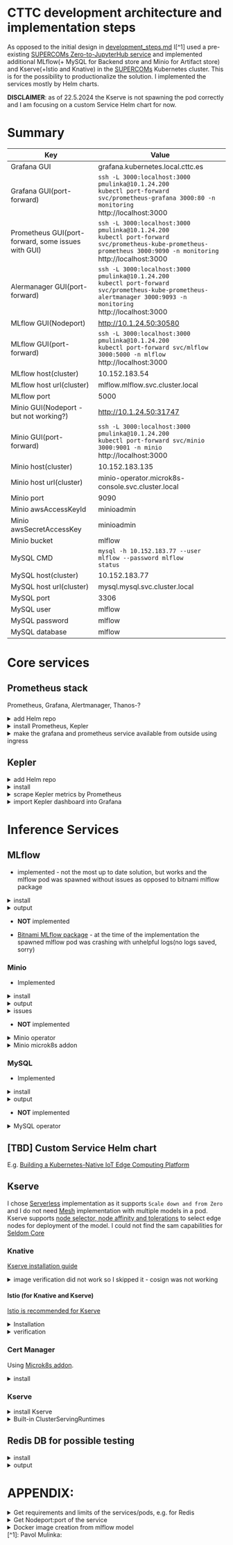 # CTTC development architecture and implementation steps

As opposed to the initial design in [development_steps.md](development_steps.md) I[^1] used a pre-existing [SUPERCOMs Zero-to-JupyterHub service](https://supercom.cttc.es/index.php/supercom-solutions/distributed-computational-environment) and implemented additional MLflow(+ MySQL for Backend store and Minio for Artifact store) and Kserve(+Istio and Knative) in the [SUPERCOMs](https://supercom.cttc.es/index.php) Kubernetes cluster. This is for the possibility to productionalize the solution.
I implemented the services mostly by Helm charts.

**DISCLAIMER**: as of 22.5.2024 the Kserve is not spawning the pod correctly and I am focusing on a custom Service Helm chart for now.

# Summary

| Key      | Value |
| ----------- | ----------- 
| Grafana GUI | grafana.kubernetes.local.cttc.es | 
| Grafana GUI(port-forward) | `ssh -L 3000:localhost:3000 pmulinka@10.1.24.200`<br>`kubectl port-forward svc/prometheus-grafana 3000:80 -n monitoring`<br>http://localhost:3000  |
| Prometheus GUI(port-forward, some issues with GUI) | `ssh -L 3000:localhost:3000 pmulinka@10.1.24.200`<br>`kubectl port-forward svc/prometheus-kube-prometheus-prometheus 3000:9090 -n monitoring`<br>http://localhost:3000  |
| Alermanager GUI(port-forward) | `ssh -L 3000:localhost:3000 pmulinka@10.1.24.200`<br>`kubectl port-forward svc/prometheus-kube-prometheus-alertmanager 3000:9093 -n monitoring`<br>http://localhost:3000  |
| MLflow GUI(Nodeport) | http://10.1.24.50:30580 |
| MLflow GUI(port-forward) | `ssh -L 3000:localhost:3000 pmulinka@10.1.24.200`<br>`kubectl port-forward svc/mlflow 3000:5000 -n mlflow`<br>http://localhost:3000  |
| MLflow host(cluster) | 10.152.183.54 |
| MLflow host url(cluster) | mlflow.mlflow.svc.cluster.local |
| MLflow port | 5000 |
| Minio GUI(Nodeport - but not working?) | http://10.1.24.50:31747  |
| Minio GUI(port-forward) | `ssh -L 3000:localhost:3000 pmulinka@10.1.24.200`<br>`kubectl port-forward svc/minio 3000:9001 -n minio`<br>http://localhost:3000  |
| Minio host(cluster) | 10.152.183.135 |
| Minio host url(cluster) | minio-operator.microk8s-console.svc.cluster.local |
| Minio port | 9090 |
| Minio awsAccessKeyId | minioadmin |
| Minio awsSecretAccessKey | minioadmin |
| Minio bucket | mlflow |
| MySQL CMD | `mysql -h 10.152.183.77 --user mlflow --password mlflow`<br>`status` |
| MySQL host(cluster) | 10.152.183.77 |
| MySQL host url(cluster) | mysql.mysql.svc.cluster.local |
| MySQL port | 3306 |
| MySQL user | mlflow |
| MySQL password | mlflow |
| MySQL database | mlflow |

# Core services

## Prometheus stack
Prometheus, Grafana, Alertmanager, Thanos-?

<details><summary>add Helm repo</summary>

```
helm repo add prometheus-community https://prometheus-community.github.io/helm-charts
helm repo update
```
</details>
<details><summary>install Prometheus, Kepler</summary>

[prometheus-stack](https://github.com/prometheus-community/helm-charts/blob/main/charts/kube-prometheus-stack/README.md) with defined values
```
helm install prometheus-stack prometheus-community/kube-prometheus-stack --namespace prometheus-stack --create-namespace -f configs/prometheus_stack.yaml
```
</details>
<details><summary>make the grafana and prometheus service available from outside using ingress</summary>

```
kubectl apply -f configs/ingress_prometheus_stack.yaml
```
</details>


## Kepler

<details><summary>add Helm repo</summary>

```
helm repo add kepler https://sustainable-computing-io.github.io/kepler-helm-chart
helm repo update
```
</details>
<details><summary>install</summary>

[kepler](https://sustainable-computing.io/installation/kepler-helm/) - default confguration
```
helm install kepler kepler/kepler --namespace kepler --create-namespace
```
</details>
<details><summary>scrape Kepler metrics by Prometheus</summary>

```
kubectl apply -f configs/prometheus_kepler_service_monitor.yaml
```
</details>

<details><summary>import Kepler dashboard into Grafana</summary>

[Kepler dashboard](/configs/Kepler_Exporter_dashboard.json) dashboard
</details>

# Inference Services
## MLflow

* implemented - not the most up to date solution, but works and the mlflow pod was spawned without issues as opposed to bitnami mlflow package

<details><summary>install</summary>

```
helm install mlflow community-charts/mlflow \
  --set service.type=NodePort \
  --set backendStore.databaseMigration=true \
  --set backendStore.mysql.enabled=true \
  --set backendStore.mysql.host=mysql.mysql.svc.cluster.local \
  --set backendStore.mysql.port=3306 \
  --set backendStore.mysql.database=mlflow \
  --set backendStore.mysql.user=mlflow \
  --set backendStore.mysql.password=mlflow \
  --set artifactRoot.s3.enabled=true \
  --set artifactRoot.s3.bucket=mlflow \
  --set artifactRoot.s3.awsAccessKeyId=minioadmin \
  --set artifactRoot.s3.awsSecretAccessKey=minioadmin \
  --set extraEnvVars.MLFLOW_S3_ENDPOINT_URL=http://10.152.183.156:9000 \
  --set serviceMonitor.enabled=true \
  --namespace mlflow --create-namespace
```

</details>

<details><summary>output</summary>

```
Release "mlflow" has been upgraded. Happy Helming!
NAME: mlflow
LAST DEPLOYED: Thu May 16 15:24:32 2024
NAMESPACE: mlflow
STATUS: deployed
REVISION: 3
TEST SUITE: None
NOTES:
1. Get the application URL by running these commands:
  export NODE_PORT=$(kubectl get --namespace mlflow -o jsonpath="{.spec.ports[0].nodePort}" services mlflow)
  export NODE_IP=$(kubectl get nodes --namespace mlflow -o jsonpath="{.items[0].status.addresses[0].address}")
  echo http://$NODE_IP:$NODE_PORT
```
</details>

* **NOT** implemented

* [Bitnami MLflow package](https://github.com/bitnami/charts/tree/main/bitnami/mlflow/) - at the time of the implementation the spawned mlflow pod was crashing with unhelpful logs(no logs saved, sorry)


### Minio

* Implemented

<details><summary>install</summary>

```
helm install minio oci://registry-1.docker.io/bitnamicharts/minio \
  --set service.type=NodePort \
  --set auth.rootUser=minioadmin \
  --set auth.rootPassword=minioadmin \
  --namespace minio --create-namespace
```
</details>

<details><summary>output</summary>

```
Pulled: registry-1.docker.io/bitnamicharts/minio:14.4.2
Digest: sha256:cee339fbfbb55ff08aa1a9e3abdc01fa9fb90094a49709873fe8ee3e3efb352c
NAME: minio
LAST DEPLOYED: Wed May 15 15:40:15 2024
NAMESPACE: minio
STATUS: deployed
REVISION: 1
TEST SUITE: None
NOTES:
CHART NAME: minio
CHART VERSION: 14.4.2
APP VERSION: 2024.5.10

** Please be patient while the chart is being deployed **

MinIO&reg; can be accessed via port  on the following DNS name from within your cluster:

   minio.minio.svc.cluster.local

To get your credentials run:

   export ROOT_USER=$(kubectl get secret --namespace minio minio -o jsonpath="{.data.root-user}" | base64 -d)
   export ROOT_PASSWORD=$(kubectl get secret --namespace minio minio -o jsonpath="{.data.root-password}" | base64 -d)

To connect to your MinIO&reg; server using a client:

- Run a MinIO&reg; Client pod and append the desired command (e.g. 'admin info'):

   kubectl run --namespace minio minio-client \
     --rm --tty -i --restart='Never' \
     --env MINIO_SERVER_ROOT_USER=$ROOT_USER \
     --env MINIO_SERVER_ROOT_PASSWORD=$ROOT_PASSWORD \
     --env MINIO_SERVER_HOST=minio \
     --image docker.io/bitnami/minio-client:2024.5.9-debian-12-r2 -- admin info minio

To access the MinIO&reg; web UI:

- Get the MinIO&reg; URL:

   export NODE_PORT=$(kubectl get --namespace minio -o jsonpath="{.spec.ports[0].nodePort}" services minio)
   export NODE_IP=$(kubectl get nodes --namespace minio -o jsonpath="{.items[0].status.addresses[0].address}")
   echo "MinIO&reg; web URL: http://$NODE_IP:$NODE_PORT/minio"

WARNING: There are "resources" sections in the chart not set. Using "resourcesPreset" is not recommended for production. For production installations, please set the following values according to your workload needs:
  - resources
+info https://kubernetes.io/docs/concepts/configuration/manage-resources-containers/
```
</details>

<details><summary>issues</summary>
<details><summary>Kserve inference service issues</summary>
Issues saying that Kserve could not locate credentials:

```
botocore.exceptions.NoCredentialsError: Unable to locate credentials
```

, I tried to remove them, but this did not help:
```
helm upgrade minio oci://registry-1.docker.io/bitnamicharts/minio \
  --set service.type=NodePort \
  --set auth.rootUser=admin \
  --set auth.rootPassword="" \
  --namespace minio
```
</details>
</details>

* **NOT** implemented

<details><summary>Minio operator</summary>

[The operator](https://min.io/docs/minio/kubernetes/upstream/operations/install-deploy-manage/deploy-operator-helm.html) is for more complex deployments.

```
helm repo add minio-operator https://operator.min.io
helm install   --namespace minio-operator   --create-namespace   operator minio-operator/operator
```
</details>

<details><summary>Minio microk8s addon</summary>
    
* [Minio microk8s addon](https://microk8s.io/docs/addon-minio)
install:

```
sudo microk8s enable minio -c 30Gi -s nfs
Infer repository core for addon minio
Infer repository core for addon dns
Addon core/dns is already enabled
Infer repository core for addon hostpath-storage
Addon core/hostpath-storage is already enabled
Download kubectl-minio
  % Total    % Received % Xferd  Average Speed   Time    Time     Time  Current
                                 Dload  Upload   Total   Spent    Left  Speed
  0     0    0     0    0     0      0      0 --:--:-- --:--:-- --:--:--     0
100 36.8M  100 36.8M    0     0  13.8M      0  0:00:02  0:00:02 --:--:-- 18.1M
Initialize minio operator
Warning: resource namespaces/minio-operator is missing the kubectl.kubernetes.io/last-applied-configuration annotation which is required by kubectl apply. kubectl apply should only be used on resources created declaratively by either kubectl create --save-config or kubectl apply. The missing annotation will be patched automatically.
namespace/minio-operator configured
serviceaccount/minio-operator created
clusterrole.rbac.authorization.k8s.io/minio-operator-role created
clusterrolebinding.rbac.authorization.k8s.io/minio-operator-binding created
customresourcedefinition.apiextensions.k8s.io/tenants.minio.min.io created
service/operator created
deployment.apps/minio-operator created
serviceaccount/console-sa created
secret/console-sa-secret created
clusterrole.rbac.authorization.k8s.io/console-sa-role created
clusterrolebinding.rbac.authorization.k8s.io/console-sa-binding created
configmap/console-env created
service/console created
deployment.apps/console created
-----------------

To open Operator UI, start a port forward using this command:

kubectl minio proxy -n minio-operator

-----------------
Create default tenant with:

  Name: microk8s
  Capacity: 30Gi
  Servers: 1
  Volumes: 1
  Storage class: nfs
  TLS: no
  Prometheus: no

+ /var/snap/microk8s/common/plugins/kubectl-minio tenant create microk8s --storage-class nfs --capacity 30Gi --servers 1 --volumes 1 --namespace minio-operator --enable-audit-logs=false --disable-tls --enable-prometheus=false
W0513 11:19:46.012386 2934999 warnings.go:70] unknown field "spec.pools[0].volumeClaimTemplate.metadata.creationTimestamp"

Tenant 'microk8s' created in 'minio-operator' Namespace

  Username: 6ZQD4KM2Z4S952HYL73M
  Password: vLDbSJ1C6cXKuGLC2K4V5wigatpCfjiICZY3owKM
  Note: Copy the credentials to a secure location. MinIO will not display these again.

APPLICATION     SERVICE NAME            NAMESPACE       SERVICE TYPE    SERVICE PORT
MinIO           minio                   minio-operator  ClusterIP       80
Console         microk8s-console        minio-operator  ClusterIP       9090

+ set +x
================================
Enabled minio addon.

You can manage minio tenants using the kubectl-minio plugin.

For more details, use
```
    
Minio addon is not working anymore in microk8s - [git issue](https://github.com/minio/console/issues/3318), output in Kubernetes cluster:
```
  Normal   Scheduled  3m4s                default-scheduler  Successfully assigned minio-operator/console-78d567bfc8-gsspn to iesc-gpu
  Normal   Pulling    89s (x4 over 3m4s)  kubelet            Pulling image "minio/console:v0.20.3"
  Warning  Failed     88s (x4 over 3m2s)  kubelet            Failed to pull image "minio/console:v0.20.3": failed to pull and unpack image "docker.io/minio/console:v0.20.3": failed to resolve reference "docker.io/minio/console:v0.20.3": pull access denied, repository does not exist or may require authorization: server message: insufficient_scope: authorization failed
  Warning  Failed     88s (x4 over 3m2s)  kubelet            Error: ErrImagePull
  Warning  Failed     74s (x6 over 3m1s)  kubelet            Error: ImagePullBackOff
  Normal   BackOff    60s (x7 over 3m1s)  kubelet            Back-off pulling image "minio/console:v0.20.3"
```

</details>

### MySQL

* Implemented

<details><summary>install</summary>

```
helm install mysql oci://registry-1.docker.io/bitnamicharts/mysql \
--set auth.database=mlflow \
--set auth.username=mlflow \
--set auth.password=mlflow \
--set auth.rootPassword=root \
--namespace mysql --create-namespace
```
</details>
<details><summary>output</summary>

```
Pulled: registry-1.docker.io/bitnamicharts/mysql:10.2.2
Digest: sha256:61b5d1a6f8ac29662160d30e620ed388d782857e9d895585181a6930c83f1ebf
NAME: mysql
LAST DEPLOYED: Mon May 13 11:54:19 2024
NAMESPACE: mysql
STATUS: deployed
REVISION: 1
TEST SUITE: None
NOTES:
CHART NAME: mysql
CHART VERSION: 10.2.2
APP VERSION: 8.0.37

** Please be patient while the chart is being deployed **

Tip:

  Watch the deployment status using the command: kubectl get pods -w --namespace mysql

Services:

  echo Primary: mysql.mysql.svc.cluster.local:3306

Execute the following to get the administrator credentials:

  echo Username: root
  MYSQL_ROOT_PASSWORD=$(kubectl get secret --namespace mysql mysql -o jsonpath="{.data.mysql-root-password}" | base64 -d)

To connect to your database:

  1. Run a pod that you can use as a client:

      kubectl run mysql-client --rm --tty -i --restart='Never' --image  docker.io/bitnami/mysql:8.0.37-debian-12-r0 --namespace mysql --env MYSQL_ROOT_PASSWORD=$MYSQL_ROOT_PASSWORD --command -- bash

  2. To connect to primary service (read/write):

      mysql -h mysql.mysql.svc.cluster.local -uroot -p"$MYSQL_ROOT_PASSWORD"






WARNING: There are "resources" sections in the chart not set. Using "resourcesPreset" is not recommended for production. For production installations, please set the following values according to your workload needs:
  - primary.resources
  - secondary.resources
+info https://kubernetes.io/docs/concepts/configuration/manage-resources-containers/
```
</details>

* **NOT** implemented

<details><summary>MySQL operator</summary>

[The operator](https://dev.mysql.com/doc/mysql-operator/en/mysql-operator-installation-helm.html) is for more complex mysql deployments using InnoDB cluster

```
helm repo add MySQL-operator https://mysql.github.io/mysql-operator/
helm install my-mysql-operator mysql-operator/mysql-operator    --namespace mysql-operator --create-namespace
```
</details>

## **[TBD]** Custom Service Helm chart
E.g. [Building a Kubernetes-Native IoT Edge Computing Platform](https://overcast.blog/building-a-kubernetes-native-iot-edge-computing-platform-839ebf7606cd)

## Kserve

I chose [Serverless](https://kserve.github.io/website/master/admin/serverless/serverless/) implementation as it supports `Scale down and from Zero` and I do not need [Mesh](https://kserve.github.io/website/master/admin/modelmesh/) implementation with multiple models in a pod.
Kserve supports [node selector, node affinity and tolerations](https://kserve.github.io/website/0.8/modelserving/nodescheduling/inferenceservicenodescheduling/) to select edge nodes for deployment of the model. I could not find the sam capabilities for [Seldom Core](https://docs.seldon.io/projects/seldon-core/en/latest/index.html)

### Knative
[Kserve installation guide](https://knative.dev/docs/install/yaml-install/serving/install-serving-with-yaml/)

<details><summary>image verification did not work so I skipped it - cosign was not working</summary>

```
sudo apt install golang-go
sudo apt install -y jq
go install github.com/sigstore/cosign/v2/cmd/cosign@latest
```
</details>

#### Istio (for Knative and Kserve)
[Istio is recommended for Kserve](https://kserve.github.io/website/master/admin/serverless/serverless/#2-install-networking-layer)

<details><summary>Installation</summary>

```
pmulinka@saiacheron:~/kubernetes/knative$ kubectl apply -f https://github.com/knative/serving/releases/download/knative-v1.14.0/serving-crds.yaml
customresourcedefinition.apiextensions.k8s.io/certificates.networking.internal.knative.dev created
customresourcedefinition.apiextensions.k8s.io/configurations.serving.knative.dev created
customresourcedefinition.apiextensions.k8s.io/clusterdomainclaims.networking.internal.knative.dev created
customresourcedefinition.apiextensions.k8s.io/domainmappings.serving.knative.dev created
customresourcedefinition.apiextensions.k8s.io/ingresses.networking.internal.knative.dev created
customresourcedefinition.apiextensions.k8s.io/metrics.autoscaling.internal.knative.dev created
customresourcedefinition.apiextensions.k8s.io/podautoscalers.autoscaling.internal.knative.dev created
customresourcedefinition.apiextensions.k8s.io/revisions.serving.knative.dev created
customresourcedefinition.apiextensions.k8s.io/routes.serving.knative.dev created
customresourcedefinition.apiextensions.k8s.io/serverlessservices.networking.internal.knative.dev created
customresourcedefinition.apiextensions.k8s.io/services.serving.knative.dev created
customresourcedefinition.apiextensions.k8s.io/images.caching.internal.knative.dev created
pmulinka@saiacheron:~/kubernetes/knative$ kubectl apply -f https://github.com/knative/serving/releases/download/knative-v1.14.0/serving-core.yaml
namespace/knative-serving created
role.rbac.authorization.k8s.io/knative-serving-activator created
clusterrole.rbac.authorization.k8s.io/knative-serving-activator-cluster created
clusterrole.rbac.authorization.k8s.io/knative-serving-aggregated-addressable-resolver created
clusterrole.rbac.authorization.k8s.io/knative-serving-addressable-resolver created
clusterrole.rbac.authorization.k8s.io/knative-serving-namespaced-admin created
clusterrole.rbac.authorization.k8s.io/knative-serving-namespaced-edit created
clusterrole.rbac.authorization.k8s.io/knative-serving-namespaced-view created
clusterrole.rbac.authorization.k8s.io/knative-serving-core created
clusterrole.rbac.authorization.k8s.io/knative-serving-podspecable-binding created
serviceaccount/controller created
clusterrole.rbac.authorization.k8s.io/knative-serving-admin created
clusterrolebinding.rbac.authorization.k8s.io/knative-serving-controller-admin created
clusterrolebinding.rbac.authorization.k8s.io/knative-serving-controller-addressable-resolver created
serviceaccount/activator created
rolebinding.rbac.authorization.k8s.io/knative-serving-activator created
clusterrolebinding.rbac.authorization.k8s.io/knative-serving-activator-cluster created
customresourcedefinition.apiextensions.k8s.io/images.caching.internal.knative.dev unchanged
certificate.networking.internal.knative.dev/routing-serving-certs created
customresourcedefinition.apiextensions.k8s.io/certificates.networking.internal.knative.dev unchanged
customresourcedefinition.apiextensions.k8s.io/configurations.serving.knative.dev unchanged
customresourcedefinition.apiextensions.k8s.io/clusterdomainclaims.networking.internal.knative.dev unchanged
customresourcedefinition.apiextensions.k8s.io/domainmappings.serving.knative.dev unchanged
customresourcedefinition.apiextensions.k8s.io/ingresses.networking.internal.knative.dev unchanged
customresourcedefinition.apiextensions.k8s.io/metrics.autoscaling.internal.knative.dev unchanged
customresourcedefinition.apiextensions.k8s.io/podautoscalers.autoscaling.internal.knative.dev unchanged
customresourcedefinition.apiextensions.k8s.io/revisions.serving.knative.dev unchanged
customresourcedefinition.apiextensions.k8s.io/routes.serving.knative.dev unchanged
customresourcedefinition.apiextensions.k8s.io/serverlessservices.networking.internal.knative.dev unchanged
customresourcedefinition.apiextensions.k8s.io/services.serving.knative.dev unchanged
image.caching.internal.knative.dev/queue-proxy created
configmap/config-autoscaler created
configmap/config-defaults created
configmap/config-deployment created
configmap/config-domain created
configmap/config-features created
configmap/config-gc created
configmap/config-leader-election created
configmap/config-logging created
configmap/config-network created
configmap/config-observability created
configmap/config-tracing created
horizontalpodautoscaler.autoscaling/activator created
poddisruptionbudget.policy/activator-pdb created
deployment.apps/activator created
service/activator-service created
deployment.apps/autoscaler created
service/autoscaler created
deployment.apps/controller created
service/controller created
horizontalpodautoscaler.autoscaling/webhook created
poddisruptionbudget.policy/webhook-pdb created
deployment.apps/webhook created
service/webhook created
validatingwebhookconfiguration.admissionregistration.k8s.io/config.webhook.serving.knative.dev created
mutatingwebhookconfiguration.admissionregistration.k8s.io/webhook.serving.knative.dev created
validatingwebhookconfiguration.admissionregistration.k8s.io/validation.webhook.serving.knative.dev created
secret/webhook-certs created
pmulinka@saiacheron:~/kubernetes/knative$ kubectl apply -l knative.dev/crd-install=true -f https://github.com/knative/net-istio/releases/download/knative-v1.14.0/istio.yaml
customresourcedefinition.apiextensions.k8s.io/authorizationpolicies.security.istio.io created
customresourcedefinition.apiextensions.k8s.io/destinationrules.networking.istio.io created
customresourcedefinition.apiextensions.k8s.io/envoyfilters.networking.istio.io created
customresourcedefinition.apiextensions.k8s.io/gateways.networking.istio.io created
customresourcedefinition.apiextensions.k8s.io/peerauthentications.security.istio.io created
customresourcedefinition.apiextensions.k8s.io/proxyconfigs.networking.istio.io created
customresourcedefinition.apiextensions.k8s.io/requestauthentications.security.istio.io created
customresourcedefinition.apiextensions.k8s.io/serviceentries.networking.istio.io created
customresourcedefinition.apiextensions.k8s.io/sidecars.networking.istio.io created
customresourcedefinition.apiextensions.k8s.io/telemetries.telemetry.istio.io created
customresourcedefinition.apiextensions.k8s.io/virtualservices.networking.istio.io created
customresourcedefinition.apiextensions.k8s.io/wasmplugins.extensions.istio.io created
customresourcedefinition.apiextensions.k8s.io/workloadentries.networking.istio.io created
customresourcedefinition.apiextensions.k8s.io/workloadgroups.networking.istio.io created
pmulinka@saiacheron:~/kubernetes/knative$ kubectl apply -f https://github.com/knative/net-istio/releases/download/knative-v1.14.0/istio.yaml
namespace/istio-system created
serviceaccount/istio-ingressgateway-service-account created
serviceaccount/istio-reader-service-account created
serviceaccount/istiod created
clusterrole.rbac.authorization.k8s.io/istio-reader-clusterrole-istio-system created
clusterrole.rbac.authorization.k8s.io/istiod-clusterrole-istio-system created
clusterrole.rbac.authorization.k8s.io/istiod-gateway-controller-istio-system created
clusterrolebinding.rbac.authorization.k8s.io/istio-reader-clusterrole-istio-system created
clusterrolebinding.rbac.authorization.k8s.io/istiod-clusterrole-istio-system created
clusterrolebinding.rbac.authorization.k8s.io/istiod-gateway-controller-istio-system created
role.rbac.authorization.k8s.io/istio-ingressgateway-sds created
role.rbac.authorization.k8s.io/istiod created
rolebinding.rbac.authorization.k8s.io/istio-ingressgateway-sds created
rolebinding.rbac.authorization.k8s.io/istiod created
customresourcedefinition.apiextensions.k8s.io/authorizationpolicies.security.istio.io unchanged
customresourcedefinition.apiextensions.k8s.io/destinationrules.networking.istio.io unchanged
customresourcedefinition.apiextensions.k8s.io/envoyfilters.networking.istio.io unchanged
customresourcedefinition.apiextensions.k8s.io/gateways.networking.istio.io unchanged
customresourcedefinition.apiextensions.k8s.io/peerauthentications.security.istio.io unchanged
customresourcedefinition.apiextensions.k8s.io/proxyconfigs.networking.istio.io unchanged
customresourcedefinition.apiextensions.k8s.io/requestauthentications.security.istio.io unchanged
customresourcedefinition.apiextensions.k8s.io/serviceentries.networking.istio.io unchanged
customresourcedefinition.apiextensions.k8s.io/sidecars.networking.istio.io unchanged
customresourcedefinition.apiextensions.k8s.io/telemetries.telemetry.istio.io unchanged
customresourcedefinition.apiextensions.k8s.io/virtualservices.networking.istio.io unchanged
customresourcedefinition.apiextensions.k8s.io/wasmplugins.extensions.istio.io unchanged
customresourcedefinition.apiextensions.k8s.io/workloadentries.networking.istio.io unchanged
customresourcedefinition.apiextensions.k8s.io/workloadgroups.networking.istio.io unchanged
configmap/istio created
configmap/istio-sidecar-injector created
deployment.apps/istio-ingressgateway created
deployment.apps/istiod created
service/istio-ingressgateway created
service/istiod created
horizontalpodautoscaler.autoscaling/istiod created
poddisruptionbudget.policy/istio-ingressgateway created
poddisruptionbudget.policy/istiod created
mutatingwebhookconfiguration.admissionregistration.k8s.io/istio-sidecar-injector created
validatingwebhookconfiguration.admissionregistration.k8s.io/istio-validator-istio-system created
pmulinka@saiacheron:~/kubernetes/knative$
pmulinka@saiacheron:~/kubernetes/knative$ kubectl apply -f https://github.com/knative/net-istio/releases/download/knative-v1.14.0/net-istio.yaml
clusterrole.rbac.authorization.k8s.io/knative-serving-istio created
gateway.networking.istio.io/knative-ingress-gateway created
gateway.networking.istio.io/knative-local-gateway created
service/knative-local-gateway created
configmap/config-istio created
peerauthentication.security.istio.io/webhook created
peerauthentication.security.istio.io/net-istio-webhook created
deployment.apps/net-istio-controller created
deployment.apps/net-istio-webhook created
secret/net-istio-webhook-certs created
service/net-istio-webhook created
mutatingwebhookconfiguration.admissionregistration.k8s.io/webhook.istio.networking.internal.knative.dev created
validatingwebhookconfiguration.admissionregistration.k8s.io/config.webhook.istio.networking.internal.knative.dev created
certificate.networking.internal.knative.dev/routing-serving-certs created
pmulinka@saiacheron:~/kubernetes/knative$
pmulinka@saiacheron:~/kubernetes/knative$ kubectl --namespace istio-system get service istio-ingressgateway
NAME                   TYPE           CLUSTER-IP      EXTERNAL-IP   PORT(S)                                      AGE
istio-ingressgateway   LoadBalancer   10.152.183.36   <pending>     15021:32390/TCP,80:32327/TCP,443:32456/TCP   29s
```
</details>

<details><summary>verification</summary>

```
pmulinka@saiacheron:~/kubernetes/knative$ kubectl get pods -n knative-serving
NAME                                   READY   STATUS    RESTARTS   AGE
activator-55d856fccd-5b9jt             1/1     Running   0          3m27s
autoscaler-5df8b7c68-4fzm7             1/1     Running   0          3m27s
controller-78b7976cc6-h7bz2            1/1     Running   0          3m27s
net-istio-controller-cc877c4dc-xxlrj   1/1     Running   0          119s
net-istio-webhook-69cd4975b8-9kcv6     1/1     Running   0          119s
webhook-7c7b4cd674-kghj9               1/1     Running   0          3m26s
pmulinka@saiacheron:~/kubernetes/knative$ kubectl get svc -n knative-serving
NAME                         TYPE        CLUSTER-IP       EXTERNAL-IP   PORT(S)                                   AGE
activator-service            ClusterIP   10.152.183.59    <none>        9090/TCP,8008/TCP,80/TCP,81/TCP,443/TCP   3m38s
autoscaler                   ClusterIP   10.152.183.75    <none>        9090/TCP,8008/TCP,8080/TCP                3m38s
autoscaler-bucket-00-of-01   ClusterIP   10.152.183.69    <none>        8080/TCP                                  3m30s
controller                   ClusterIP   10.152.183.166   <none>        9090/TCP,8008/TCP                         3m38s
net-istio-webhook            ClusterIP   10.152.183.76    <none>        9090/TCP,8008/TCP,443/TCP                 2m10s
webhook                      ClusterIP   10.152.183.241   <none>        9090/TCP,8008/TCP,443/TCP                 3m37s
```
</details>

### Cert Manager

Using [Microk8s addon](https://microk8s.io/docs/addon-cert-manager).

<details><summary>install</summary>

```
pmulinka@saiacheron:~/kubernetes/knative$ microk8s enable cert-manager
Infer repository core for addon cert-manager
Enable DNS addon
Infer repository core for addon dns
Addon core/dns is already enabled
Enabling cert-manager
namespace/cert-manager created
customresourcedefinition.apiextensions.k8s.io/certificaterequests.cert-manager.io created
customresourcedefinition.apiextensions.k8s.io/certificates.cert-manager.io created
customresourcedefinition.apiextensions.k8s.io/challenges.acme.cert-manager.io created
customresourcedefinition.apiextensions.k8s.io/clusterissuers.cert-manager.io created
customresourcedefinition.apiextensions.k8s.io/issuers.cert-manager.io created
customresourcedefinition.apiextensions.k8s.io/orders.acme.cert-manager.io created
serviceaccount/cert-manager-cainjector created
serviceaccount/cert-manager created
serviceaccount/cert-manager-webhook created
configmap/cert-manager-webhook created
clusterrole.rbac.authorization.k8s.io/cert-manager-cainjector created
clusterrole.rbac.authorization.k8s.io/cert-manager-controller-issuers created
clusterrole.rbac.authorization.k8s.io/cert-manager-controller-clusterissuers created
clusterrole.rbac.authorization.k8s.io/cert-manager-controller-certificates created
clusterrole.rbac.authorization.k8s.io/cert-manager-controller-orders created
clusterrole.rbac.authorization.k8s.io/cert-manager-controller-challenges created
clusterrole.rbac.authorization.k8s.io/cert-manager-controller-ingress-shim created
clusterrole.rbac.authorization.k8s.io/cert-manager-view created
clusterrole.rbac.authorization.k8s.io/cert-manager-edit created
clusterrole.rbac.authorization.k8s.io/cert-manager-controller-approve:cert-manager-io created
clusterrole.rbac.authorization.k8s.io/cert-manager-controller-certificatesigningrequests created
clusterrole.rbac.authorization.k8s.io/cert-manager-webhook:subjectaccessreviews created
clusterrolebinding.rbac.authorization.k8s.io/cert-manager-cainjector created
clusterrolebinding.rbac.authorization.k8s.io/cert-manager-controller-issuers created
clusterrolebinding.rbac.authorization.k8s.io/cert-manager-controller-clusterissuers created
clusterrolebinding.rbac.authorization.k8s.io/cert-manager-controller-certificates created
clusterrolebinding.rbac.authorization.k8s.io/cert-manager-controller-orders created
clusterrolebinding.rbac.authorization.k8s.io/cert-manager-controller-challenges created
clusterrolebinding.rbac.authorization.k8s.io/cert-manager-controller-ingress-shim created
clusterrolebinding.rbac.authorization.k8s.io/cert-manager-controller-approve:cert-manager-io created
clusterrolebinding.rbac.authorization.k8s.io/cert-manager-controller-certificatesigningrequests created
clusterrolebinding.rbac.authorization.k8s.io/cert-manager-webhook:subjectaccessreviews created
role.rbac.authorization.k8s.io/cert-manager-cainjector:leaderelection created
role.rbac.authorization.k8s.io/cert-manager:leaderelection created
role.rbac.authorization.k8s.io/cert-manager-webhook:dynamic-serving created
rolebinding.rbac.authorization.k8s.io/cert-manager-cainjector:leaderelection created
rolebinding.rbac.authorization.k8s.io/cert-manager:leaderelection created
rolebinding.rbac.authorization.k8s.io/cert-manager-webhook:dynamic-serving created
service/cert-manager created
service/cert-manager-webhook created
deployment.apps/cert-manager-cainjector created
deployment.apps/cert-manager created
deployment.apps/cert-manager-webhook created
mutatingwebhookconfiguration.admissionregistration.k8s.io/cert-manager-webhook created
validatingwebhookconfiguration.admissionregistration.k8s.io/cert-manager-webhook created
Waiting for cert-manager to be ready.
..ready
Enabled cert-manager

===========================

Cert-manager is installed. As a next step, try creating a ClusterIssuer
for Let's Encrypt by creating the following resource:

$ microk8s kubectl apply -f - <<EOF
---
apiVersion: cert-manager.io/v1
kind: ClusterIssuer
metadata:
  name: letsencrypt
spec:
  acme:
    # You must replace this email address with your own.
    # Let's Encrypt will use this to contact you about expiring
    # certificates, and issues related to your account.
    email: me@example.com
    server: https://acme-v02.api.letsencrypt.org/directory
    privateKeySecretRef:
      # Secret resource that will be used to store the account's private key.
      name: letsencrypt-account-key
    # Add a single challenge solver, HTTP01 using nginx
    solvers:
    - http01:
        ingress:
          class: public
EOF

Then, you can create an ingress to expose 'my-service:80' on 'https://my-service.example.com' with:

$ microk8s enable ingress
$ microk8s kubectl create ingress my-ingress \
    --annotation cert-manager.io/cluster-issuer=letsencrypt \
    --rule 'my-service.example.com/*=my-service:80,tls=my-service-tls'
```
</details>

### Kserve

<details><summary>install Kserve</summary>

```
pmulinka@saiacheron:~/kubernetes/knative$ kubectl apply -f https://github.com/kserve/kserve/releases/download/v0.12.0/kserve.yaml
namespace/kserve created
customresourcedefinition.apiextensions.k8s.io/clusterservingruntimes.serving.kserve.io created
customresourcedefinition.apiextensions.k8s.io/clusterstoragecontainers.serving.kserve.io created
customresourcedefinition.apiextensions.k8s.io/inferencegraphs.serving.kserve.io created
customresourcedefinition.apiextensions.k8s.io/inferenceservices.serving.kserve.io created
customresourcedefinition.apiextensions.k8s.io/servingruntimes.serving.kserve.io created
customresourcedefinition.apiextensions.k8s.io/trainedmodels.serving.kserve.io created
serviceaccount/kserve-controller-manager created
role.rbac.authorization.k8s.io/kserve-leader-election-role created
clusterrole.rbac.authorization.k8s.io/kserve-manager-role created
clusterrole.rbac.authorization.k8s.io/kserve-proxy-role created
rolebinding.rbac.authorization.k8s.io/kserve-leader-election-rolebinding created
clusterrolebinding.rbac.authorization.k8s.io/kserve-manager-rolebinding created
clusterrolebinding.rbac.authorization.k8s.io/kserve-proxy-rolebinding created
configmap/inferenceservice-config created
secret/kserve-webhook-server-secret created
service/kserve-controller-manager-metrics-service created
service/kserve-controller-manager-service created
service/kserve-webhook-server-service created
deployment.apps/kserve-controller-manager created
certificate.cert-manager.io/serving-cert created
issuer.cert-manager.io/selfsigned-issuer created
mutatingwebhookconfiguration.admissionregistration.k8s.io/inferenceservice.serving.kserve.io created
validatingwebhookconfiguration.admissionregistration.k8s.io/clusterservingruntime.serving.kserve.io created
validatingwebhookconfiguration.admissionregistration.k8s.io/inferencegraph.serving.kserve.io created
validatingwebhookconfiguration.admissionregistration.k8s.io/inferenceservice.serving.kserve.io created
validatingwebhookconfiguration.admissionregistration.k8s.io/servingruntime.serving.kserve.io created
validatingwebhookconfiguration.admissionregistration.k8s.io/trainedmodel.serving.kserve.io created

```
</details>

<details><summary>Built-in ClusterServingRuntimes</summary>

```
pmulinka@saiacheron:~/kubernetes/knative$ kubectl apply -f https://github.com/kserve/kserve/releases/download/v0.12.0/kserve-cluster-resources.yaml
clusterservingruntime.serving.kserve.io/kserve-huggingfaceserver created
clusterservingruntime.serving.kserve.io/kserve-lgbserver created
clusterservingruntime.serving.kserve.io/kserve-mlserver created
clusterservingruntime.serving.kserve.io/kserve-paddleserver created
clusterservingruntime.serving.kserve.io/kserve-pmmlserver created
clusterservingruntime.serving.kserve.io/kserve-sklearnserver created
clusterservingruntime.serving.kserve.io/kserve-tensorflow-serving created
clusterservingruntime.serving.kserve.io/kserve-torchserve created
clusterservingruntime.serving.kserve.io/kserve-tritonserver created
clusterservingruntime.serving.kserve.io/kserve-xgbserver created
clusterstoragecontainer.serving.kserve.io/default created
```
</details>

## Redis DB for possible testing

<details><summary>install</summary>

```
helm install redis oci://registry-1.docker.io/bitnamicharts/redis --set auth.password=redis --namespace redis --create-namespace
```
</details>
<details><summary>output</summary>

```
Pulled: registry-1.docker.io/bitnamicharts/redis:19.3.2
Digest: sha256:1eb24b3e230b23cd307e8aa5ef9006a52484c7e3cf1b4b2eb611f113f24e53e5
NAME: redis
LAST DEPLOYED: Tue May 14 11:19:39 2024
NAMESPACE: redis
STATUS: deployed
REVISION: 1
TEST SUITE: None
NOTES:
CHART NAME: redis
CHART VERSION: 19.3.2
APP VERSION: 7.2.4

** Please be patient while the chart is being deployed **

Redis&reg; can be accessed on the following DNS names from within your cluster:

    redis-master.redis.svc.cluster.local for read/write operations (port 6379)
    redis-replicas.redis.svc.cluster.local for read-only operations (port 6379)



To get your password run:

    export REDIS_PASSWORD=$(kubectl get secret --namespace redis redis -o jsonpath="{.data.redis-password}" | base64 -d)

To connect to your Redis&reg; server:

1. Run a Redis&reg; pod that you can use as a client:

   kubectl run --namespace redis redis-client --restart='Never'  --env REDIS_PASSWORD=$REDIS_PASSWORD  --image docker.io/bitnami/redis:7.2.4-debian-12-r16 --command -- sleep infinity

   Use the following command to attach to the pod:

   kubectl exec --tty -i redis-client \
   --namespace redis -- bash

2. Connect using the Redis&reg; CLI:
   REDISCLI_AUTH="$REDIS_PASSWORD" redis-cli -h redis-master
   REDISCLI_AUTH="$REDIS_PASSWORD" redis-cli -h redis-replicas

To connect to your database from outside the cluster execute the following commands:

    kubectl port-forward --namespace redis svc/redis-master 6379:6379 &
    REDISCLI_AUTH="$REDIS_PASSWORD" redis-cli -h 127.0.0.1 -p 6379

WARNING: There are "resources" sections in the chart not set. Using "resourcesPreset" is not recommended for production. For production installations, please set the following values according to your workload needs:
  - replica.resources
  - master.resources
+info https://kubernetes.io/docs/concepts/configuration/manage-resources-containers/
```
</details>

# APPENDIX:

<details><summary>Get requirements and limits of the services/pods, e.g. for Redis</summary>

```
kubectl get pods redis-master-0 -n redis -o jsonpath='{range .spec.containers[*]}{"Container Name: "}{.name}{"\n"}{"Requests:"}{.resources.requests}{"\n"}{"Limits:"}{.resources.limits}{"\n"}{end}'
Container Name: redis
Requests:{"cpu":"100m","ephemeral-storage":"50Mi","memory":"128Mi"}
Limits:{"cpu":"150m","ephemeral-storage":"1Gi","memory":"192Mi"}
```
</details>

<details><summary>Get Nodeport:port of the service</summary>

```
# example for minio
kubectl get --namespace minio -o jsonpath="{.spec.ports[0].nodePort}" services minio
kubectl get nodes --namespace minio -o jsonpath="{.items[0].status.addresses[0].address}
```
</details>
<details><summary>Docker image creation from mlflow model</summary>

```
# connect to a machine that has docker and access to model storage and add your user to docker group
sudo usermod -a -G docker $(whoami)
# install the python venv and activate it
sudo apt-get install python3.10-venv
python3.10 -m venv python310venv
source python310venv/bin/activate
# install mlflow and boto3 for communication with s3 storage
pip install mlflow
pip install boto3
# export keys and s3 endpoint
export AWS_ACCESS_KEY_ID=minioadmin
export AWS_SECRET_ACCESS_KEY=minioadmin
export MLFLOW_S3_ENDPOINT_URL=http://10.152.183.156:9000
# build a docker image
mlflow models build-docker -m s3://mlflow/1/777cf64c922149a4b77c85987865deb0/artifacts/success6g_model -n 5uperpalo/mlflow-success6g --enable-mlserver
# connect to your dockerhub and push the image
docker login -u 5uperpalo
docker push 5uperpalo/mlflow-success6g
```
</details>
[^1]: Pavol Mulinka: <mulinka.pavol@gmail.com>